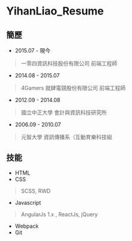 # YihanLiao_Resume

## 簡歷
* 2015.07 - 現今
> 一零四資訊科技股份有限公司 前端工程師
* 2014.08 - 2015.07
> 4Gamers 就肆電競股份有限公司 前端工程師
* 2012.09 - 2014.08
> 國立中正大學 會計與資訊科技研究所
* 2006.09 - 2010.07
> 元智大學 資訊傳播系（互動育樂科技組

## 技能
* HTML
* CSS
> SCSS, RWD
* Javascript
> AngularJs 1.x , ReactJs, jQuery
* Webpack
* Git
